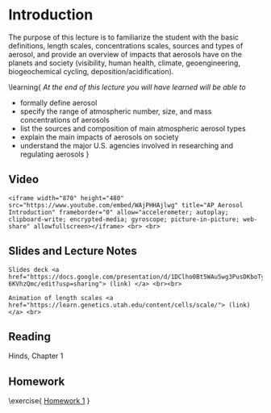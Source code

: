 
# Introduction

The purpose of this lecture is to familiarize the student with the basic definitions, length scales, concentrations scales, sources and types of aerosol, and provide an overview of impacts that aerosols have on the planets and society (visibility, human health, climate, geoengineering, biogeochemical cycling, deposition/acidification). 

\learning{
*At the end of this lecture you will have learned will be able to*
- formally define aerosol
- specify the range of atmospheric number, size, and mass concentrations of aerosols
- list the sources and composition of main atmospheric aerosol types
- explain the main impacts of aerosols on society
- understand the major U.S. agencies involved in researching and regulating aerosols 
}

## Video

~~~
<iframe width="870" height="480" src="https://www.youtube.com/embed/WAjPHHAjlwg" title="AP Aerosol Introduction" frameborder="0" allow="accelerometer; autoplay; clipboard-write; encrypted-media; gyroscope; picture-in-picture; web-share" allowfullscreen></iframe> <br> <br>
~~~

## Slides and Lecture Notes

~~~
Slides deck <a href="https://docs.google.com/presentation/d/1DClho0Bt5WAu5wg3PusDKboTyjevZSs6s0-6KVhzQmc/edit?usp=sharing"> (link) </a> <br><br>
~~~

~~~
Animation of length scales <a href="https://learn.genetics.utah.edu/content/cells/scale/"> (link)</a> <br>
~~~

## Reading
Hinds, Chapter 1

## Homework

\exercise{
[Homework 1](https://docs.google.com/document/d/1vF_-_lYQiCHsr-pJ-S0UpHihkv0AsgQgAnPl_jCY2qc/edit?usp=sharing)
}
